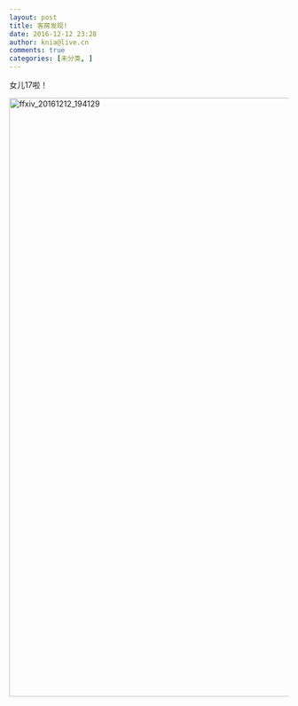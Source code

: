```yaml
---
layout: post
title: 客房发现!
date: 2016-12-12 23:28
author: knia@live.cn
comments: true
categories: [未分类, ]
---
```

女儿17啦！

<img class="alignnone wp-image-123 size-full" src="http://kniaya.top/wordpress/wp-content/uploads/2016/12/ffxiv_20161212_194129.png" alt="ffxiv_20161212_194129" width="1920" height="1080" />
